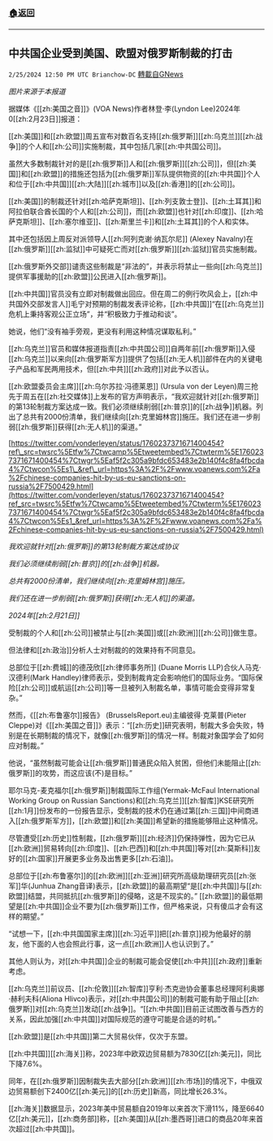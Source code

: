 ###  [:house:返回](README.md)
---


## 中共国企业受到美国、欧盟对俄罗斯制裁的打击
`2/25/2024 12:50 PM UTC Brianchow-DC` [轉載自GNews](https://gnews.org/articles/2339773)

*图片来源于本报道*

据媒体《[[zh:美国之音]]》(VOA News)作者林登·李(Lyndon Lee)2024年0[[zh:2月23日]]报道：

[[zh:美国]]和[[zh:欧盟]]周五宣布对数百名支持[[zh:俄罗斯]][[zh:乌克兰]][[zh:战争]]的个人和[[zh:公司]]实施制裁，其中包括几家[[zh:中共国公司]]。

虽然大多数制裁针对的是[[zh:俄罗斯]]人和[[zh:俄罗斯]][[zh:公司]]，但[[zh:美国]]和[[zh:欧盟]]的措施还包括为[[zh:俄罗斯]]军队提供物资的[[zh:中共国]]个人和位于[[zh:中共国]][[zh:大陆]][[zh:城市]]以及[[zh:香港]]的[[zh:公司]]。

[[zh:美国]]的制裁还针对[[zh:哈萨克斯坦]]、[[zh:列支敦士登]]、[[zh:土耳其]]和阿拉伯联合酋长国的个人和[[zh:公司]]，而[[zh:欧盟]]也针对[[zh:印度]]、[[zh:哈萨克斯坦]]、[[zh:塞尔维亚]]、[[zh:斯里兰卡]]和[[zh:土耳其]]的个人和实体。

其中还包括因上周反对派领导人[[zh:阿列克谢·纳瓦尔尼]] (Alexey Navalny)在[[zh:俄罗斯]][[zh:监狱]]中可疑死亡而对[[zh:俄罗斯]][[zh:监狱]]官员实施制裁。

[[zh:俄罗斯外交部]]谴责这些制裁是“非法的”，并表示将禁止一些向[[zh:乌克兰]]提供军事援助的[[zh:欧盟]]公民进入[[zh:俄罗斯]]。

[[zh:中共国]]官员没有立即对制裁做出回应。但在周二的例行吹风会上，[[zh:中共国外交部发言人]]毛宁对预期的制裁发表评论称，[[zh:中共国]]“在[[zh:乌克兰]]危机上秉持客观公正立场”，并“积极致力于推动和谈”。

她说，他们“没有袖手旁观，更没有利用这种情况谋取私利。”

[[zh:乌克兰]]官员和媒体报道指责[[zh:中共国公司]]自两年前[[zh:俄罗斯]]入侵[[zh:乌克兰]]以来向[[zh:俄罗斯军方]]提供了包括[[zh:无人机]]部件在内的关键电子产品和军民两用技术，但[[zh:中共]][[zh:政府]]对此予以否认。

[[zh:欧盟委员会主席]][[zh:乌尔苏拉·冯德莱恩]] (Ursula von der Leyen)周三抢先于周五在[[zh:社交媒体]]上发布的官方声明表示，“我欢迎就针对[[zh:俄罗斯]]的第13轮制裁方案达成一致。我们必须继续削弱[[zh:普京]]的[[zh:战争]]机器。列出了总共有2000份清单，我们继续向[[zh:克里姆林宫]]施压。我们还在进一步削弱[[zh:俄罗斯]]获得[[zh:无人机]]的渠道。”

[https://twitter.com/vonderleyen/status/1760237371671400454?ref\_src=twsrc%5Etfw%7Ctwcamp%5Etweetembed%7Ctwterm%5E1760237371671400454%7Ctwgr%5Eaf5f2c305a9bfdc653483e2b140f4c8fa4fbcda4%7Ctwcon%5Es1\_&ref\_url=https%3A%2F%2Fwww.voanews.com%2Fa%2Fchinese-companies-hit-by-us-eu-sanctions-on-russia%2F7500429.html](https://twitter.com/vonderleyen/status/1760237371671400454?ref_src=twsrc%5Etfw%7Ctwcamp%5Etweetembed%7Ctwterm%5E1760237371671400454%7Ctwgr%5Eaf5f2c305a9bfdc653483e2b140f4c8fa4fbcda4%7Ctwcon%5Es1_&ref_url=https%3A%2F%2Fwww.voanews.com%2Fa%2Fchinese-companies-hit-by-us-eu-sanctions-on-russia%2F7500429.html)

_我欢迎就针对[[zh:俄罗斯]]的第13轮制裁方案达成协议_

_我们必须继续削弱[[zh:普京]]的[[zh:战争]]机器。_

_总共有2000份清单，我们继续向[[zh:克里姆林宫]]施压。_

_我们还在进一步削弱[[zh:俄罗斯]]获得[[zh:无人机]]的渠道。_

_2024年[[zh:2月21日]]_

受制裁的个人和[[zh:公司]]被禁止与[[zh:美国]]或[[zh:欧洲]][[zh:公司]]做生意。

但法律和[[zh:政治]]分析人士对制裁的的效果持有不同意见。

总部位于[[zh:费城]]的德茂欣[[zh:律师事务所]] (Duane Morris LLP)合伙人马克·汉德利(Mark Handley)律师表示，受到制裁肯定会影响他们的国际业务。“国际保险[[zh:公司]]或航运[[zh:公司]]等一旦被列入制裁名单，事情可能会变得非常复杂。”

然而，《[[zh:布鲁塞尔]]报告》 (BrusselsReport.eu)主编彼得·克莱普(Pieter Cleppe)对《[[zh:美国之音]]》表示：“[[zh:历史]]研究表明，制裁大多会失败，特别是在长期制裁的情况下，就像[[zh:俄罗斯]]的情况一样。制裁对象国学会了如何应对制裁。”

他说，“虽然制裁可能会让[[zh:俄罗斯]]普通民众陷入贫困，但他们未能阻止[[zh:俄罗斯]]的攻势，而这应该(不)是目标。”

耶尔马克\-麦克福尔[[zh:俄罗斯]]制裁国际工作组(Yermak-McFaul International Working Group on Russian Sanctions)和[[zh:乌克兰]][[zh:智库]]KSE研究所[[zh:1月]]份发布的一份报告显示，受制裁的技术仍在通过第[[zh:三国]]中间商进入[[zh:俄罗斯军方]]，[[zh:欧盟]]和[[zh:美国]]希望新的措施能够阻止这种情况。

尽管遭受[[zh:历史]]性制裁，[[zh:俄罗斯]][[zh:经济]]仍保持弹性，因为它已从[[zh:欧洲]]贸易转向[[zh:印度]]、[[zh:巴西]]和[[zh:中共国]]等对[[zh:莫斯科]]友好的[[zh:国家]]开展更多业务及出售更多[[zh:石油]]。

总部位于[[zh:布鲁塞尔]]的[[zh:欧洲]][[zh:亚洲]]研究所高级助理研究员[[zh:张军]]华(Junhua Zhang音译)表示，[[zh:欧盟]]的最高期望“是[[zh:中共国]]与[[zh:欧盟]]结盟，共同抵抗[[zh:俄罗斯]]的侵略，这是不现实的。” [[zh:欧盟]]的最低期望是[[zh:中共国]]企业不要为[[zh:俄罗斯]]工作，但严格来说，只有傻瓜才会有这样的期望。”

“试想一下，[[zh:中共国国家主席]][[zh:习近平]]把[[zh:普京]]视为他最好的朋友，他下面的人也会照此行事，这一点[[zh:欧洲]]人也认识到了。”

其他人则认为，对[[zh:中共国]]企业的制裁可能会促使[[zh:中共]][[zh:政府]]重新考虑。

[[zh:乌克兰]]前议员、[[zh:伦敦]][[zh:智库]]亨利·杰克逊协会董事总经理阿利奥娜·赫利夫科(Aliona Hlivco)表示，对[[zh:中共国公司]]的制裁可能有助于阻止[[zh:俄罗斯]]对[[zh:乌克兰]]发动[[zh:战争]]。“[[zh:中共国]]目前正试图改善与西方的关系，因此加强[[zh:中共国]]对国际规范的遵守可能是合适的时机。”

[[zh:欧盟]]是[[zh:中共国]]第二大贸易伙伴，仅次于东盟。

[[zh:中共国]][[zh:海关]]称，2023年中欧双边贸易额为7830亿[[zh:美元]]，同比下降7.6%。

同年，在[[zh:俄罗斯]]因制裁失去大部分[[zh:欧洲]][[zh:市场]]的情况下，中俄双边贸易额创下2400亿[[zh:美元]]的[[zh:历史]]新高，同比增长26.3%。

[[zh:海关]]数据显示，2023年美中贸易额自2019年以来首次下滑11%，降至6640亿[[zh:美元]]，[[zh:商务部]]称，[[zh:美国]]从[[zh:墨西哥]]进口的商品20年来首次超过[[zh:中共国]]。
